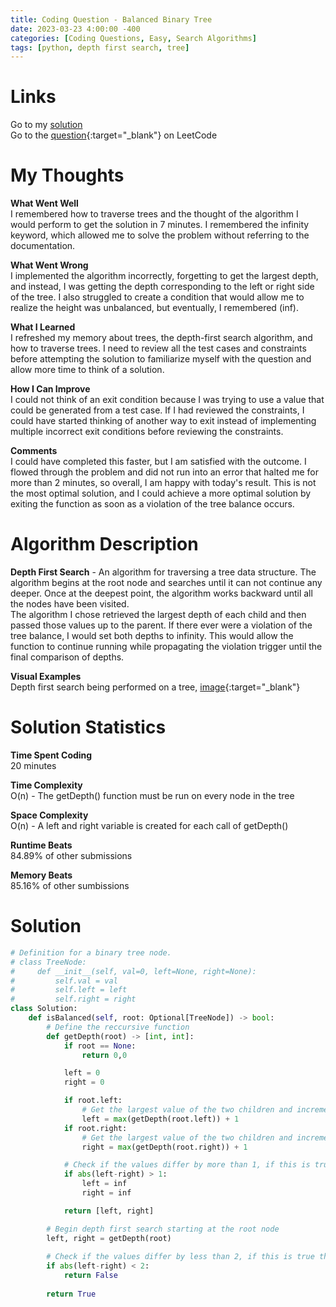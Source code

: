 ```yaml
---
title: Coding Question - Balanced Binary Tree
date: 2023-03-23 4:00:00 -400
categories: [Coding Questions, Easy, Search Algorithms]
tags: [python, depth first search, tree]
---
```


# Links  

Go to my [solution](#solution)  
Go to the [question](https://leetcode.com/problems/balanced-binary-tree/description/){:target="_blank"} on LeetCode  

# My Thoughts  

**What Went Well**  
I remembered how to traverse trees and the thought of the algorithm I would perform to get the solution in 7 minutes.
I remembered the infinity keyword, which allowed me to solve the problem without referring to the documentation.  

**What Went Wrong**  
I implemented the algorithm incorrectly, forgetting to get the largest depth, and instead, I was getting the depth corresponding to the left or right side of the tree.
I also struggled to create a condition that would allow me to realize the height was unbalanced, but eventually, I remembered (inf).  

**What I Learned**  
I refreshed my memory about trees, the depth-first search algorithm, and how to traverse trees.
I need to review all the test cases and constraints before attempting the solution to familiarize myself with the question and allow more time to think of a solution.  

**How I Can Improve**  
I could not think of an exit condition because I was trying to use a value that could be generated from a test case.
If I had reviewed the constraints, I could have started thinking of another way to exit instead of implementing multiple incorrect exit conditions before reviewing the constraints.  

**Comments**  
I could have completed this faster, but I am satisfied with the outcome.
I flowed through the problem and did not run into an error that halted me for more than 2 minutes, so overall, I am happy with today's result.
This is not the most optimal solution, and I could achieve a more optimal solution by exiting the function as soon as a violation of the tree balance occurs.  

# Algorithm Description

**Depth First Search** - An algorithm for traversing a tree data structure.
The algorithm begins at the root node and searches until it can not continue any deeper.
Once at the deepest point, the algorithm works backward until all the nodes have been visited.  
The algorithm I chose retrieved the largest depth of each child and then passed those values up to the parent. 
If there ever were a violation of the tree balance, I would set both depths to infinity. This would allow the function to continue running while propagating the violation trigger until the final comparison of depths.  

**Visual Examples**  
Depth first search being performed on a tree, [image](https://he-s3.s3.amazonaws.com/media/uploads/9fa1119.jpg){:target="_blank"}  

# Solution Statistics  

**Time Spent Coding**  
20 minutes  

**Time Complexity**  
O(n) - The getDepth() function must be run on every node in the tree  

**Space Complexity**  
O(n) - A left and right variable is created for each call of getDepth()  

**Runtime Beats**  
84.89% of other submissions  

**Memory Beats**  
85.16% of other sumbissions  

# Solution  

```python
# Definition for a binary tree node.
# class TreeNode:
#     def __init__(self, val=0, left=None, right=None):
#         self.val = val
#         self.left = left
#         self.right = right
class Solution:
    def isBalanced(self, root: Optional[TreeNode]) -> bool:
        # Define the reccursive function
        def getDepth(root) -> [int, int]:
            if root == None:
                return 0,0

            left = 0
            right = 0

            if root.left:
                # Get the largest value of the two children and increment by 1
                left = max(getDepth(root.left)) + 1     
            if root.right:
                # Get the largest value of the two children and increment by 1
                right = max(getDepth(root.right)) + 1   

            # Check if the values differ by more than 1, if this is true then the tree's balance has been violated
            if abs(left-right) > 1:                     
                left = inf
                right = inf 

            return [left, right]

        # Begin depth first search starting at the root node
        left, right = getDepth(root)                    
        
        # Check if the values differ by less than 2, if this is true then the tree's balance has not been violated
        if abs(left-right) < 2:                         
            return False
        
        return True
```
